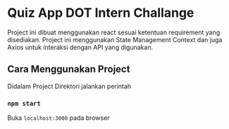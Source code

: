# Quiz App DOT Intern Challange

Project ini dibuat menggunakan react sesuai ketentuan requirement yang disediakan. Project ini menggunakan State Management Context dan juga Axios untuk interaksi dengan API yang digunakan.

## Cara Menggunakan Project

Didalam Project Direktori jalankan perintah

### `npm start`

Buka `localhost:3000` pada browser

